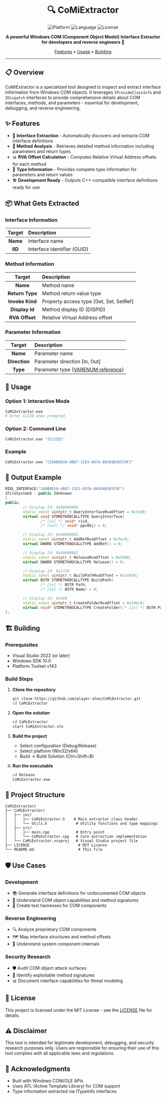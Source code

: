 <div align="center">

# 🔍 CoMiExtractor

![Platform](https://img.shields.io/badge/platform-Windows-0078D6?logo=windows&logoColor=white)
![Language](https://img.shields.io/badge/C%2B%2B-00599C?logo=cplusplus&logoColor=white)
![License](https://img.shields.io/badge/license-MIT-blue.svg)

**A powerful Windows COM (Component Object Model) Interface Extractor for developers and reverse engineers** 🚀

[Features](#-features) • [Usage](#-usage) • [Building](#-building-from-source)

</div>

---

## 📋 Overview

CoMiExtractor is a specialized tool designed to inspect and extract interface information from Windows COM objects. It leverages `IProvideClassInfo` and `IDispatch` interfaces to provide comprehensive details about COM interfaces, methods, and parameters - essential for development, debugging, and reverse engineering.

## ✨ Features

- 🎯 **Interface Extraction** - Automatically discovers and extracts COM interface definitions
- 🔬 **Method Analysis** - Retrieves detailed method information including parameters and return types
- 📊 **RVA Offset Calculation** - Computes Relative Virtual Address offsets for each method
- 🧬 **Type Information** - Provides complete type information for parameters and return values
- 🛠️ **Development Ready** - Outputs C++-compatible interface definitions ready for use

## 📦 What Gets Extracted

### Interface Information

| Target | Description |
|:------:|:-----------|
| **Name** | Interface name |
| **IID** | Interface identifier (GUID) |

### Method Information

| Target | Description |
|:------:|:-----------|
| **Name** | Method name |
| **Return Type** | Method return value type |
| **Invoke Kind** | Property access type [Get, Set, SetRef] |
| **Display Id** | Method display ID (DISPID) |
| **RVA Offset** | Relative Virtual Address offset |

### Parameter Information

| Target | Description |
|:------:|:-----------|
| **Name** | Parameter name |
| **Direction** | Parameter direction [In, Out] |
| **Type** | Parameter type ([VARENUM reference](https://learn.microsoft.com/en-us/windows/win32/api/wtypes/ne-wtypes-varenum)) |

## 🚀 Usage

### Option 1: Interactive Mode
```bash
CoMiExtractor.exe
# Enter CLSID when prompted
```

### Option 2: Command Line
```bash
CoMiExtractor.exe "{CLSID}"
```

### Example
```bash
CoMiExtractor.exe "{2A0B9D10-4B87-11D3-A97A-00104B365C9F}"
```

## 📄 Output Example

```cpp
MIDL_INTERFACE("2A0B9D10-4B87-11D3-A97A-00104B365C9F")
IFileSystem3 : public IUnknown
{
public:
        // Display Id: 0x60000000
        static const uintptr_t QueryInterfaceRvaOffset = 0x3c80;
        virtual void STDMETHODCALLTYPE QueryInterface(
                /* [in] */ void* riid,
                /* [out] */ void* ppvObj) = 0;

        // Display Id: 0x60000001
        static const uintptr_t AddRefRvaOffset = 0xfec0;
        virtual DWORD STDMETHODCALLTYPE AddRef() = 0;

        // Display Id: 0x60000002
        static const uintptr_t ReleaseRvaOffset = 0x5600;
        virtual DWORD STDMETHODCALLTYPE Release() = 0;

        // Display Id: 0x2710
        static const uintptr_t BuildPathRvaOffset = 0x14870;
        virtual BSTR STDMETHODCALLTYPE BuildPath(
                /* [in] */ BSTR Path,
                /* [in] */ BSTR Name) = 0;

        // Display Id: 0x460
        static const uintptr_t CreateFolderRvaOffset = 0x14bc0;
        virtual void* STDMETHODCALLTYPE CreateFolder(/* [in] */ BSTR Path) = 0;
};
```

## 🏗️ Building

### Prerequisites
- Visual Studio 2022 (or later)
- Windows SDK 10.0
- Platform Toolset v143

### Build Steps

1. **Clone the repository**
   ```bash
   git clone https://github.com/player-alex/CoMiExtractor.git
   cd CoMiExtractor
   ```

2. **Open the solution**
   ```bash
   cd CoMiExtractor
   start CoMiExtractor.sln
   ```

3. **Build the project**
   - Select configuration (Debug/Release)
   - Select platform (Win32/x64)
   - Build → Build Solution (Ctrl+Shift+B)

4. **Run the executable**
   ```bash
   cd Release
   CoMiExtractor.exe
   ```

## 🔧 Project Structure

```
CoMiExtractor/
├── CoMiExtractor/
│   ├── inc/
│   │   ├── CoMiExtractor.h    # Main extractor class header
│   │   └── Utils.h             # Utility functions and type mappings
│   ├── src/
│   │   ├── main.cpp            # Entry point
│   │   └── CoMiExtractor.cpp   # Core extraction implementation
│   └── CoMiExtractor.vcxproj   # Visual Studio project file
├── LICENSE                      # MIT License
└── README.md                    # This file
```

## 🛡️ Use Cases

### Development
- 📚 Generate interface definitions for undocumented COM objects
- 🔄 Understand COM object capabilities and method signatures
- 🧪 Create test harnesses for COM components

### Reverse Engineering
- 🔍 Analyze proprietary COM components
- 🗺️ Map interface structures and method offsets
- 🔐 Understand system component internals

### Security Research
- 🛡️ Audit COM object attack surfaces
- 🔬 Identify exploitable method signatures
- 📊 Document interface capabilities for threat modeling

## 📄 License

This project is licensed under the MIT License - see the [LICENSE](LICENSE) file for details.

## ⚠️ Disclaimer

This tool is intended for legitimate development, debugging, and security research purposes only. Users are responsible for ensuring their use of this tool complies with all applicable laws and regulations.

## 🙏 Acknowledgments

- Built with Windows COM/OLE APIs
- Uses ATL (Active Template Library) for COM support
- Type information extracted via ITypeInfo interfaces
